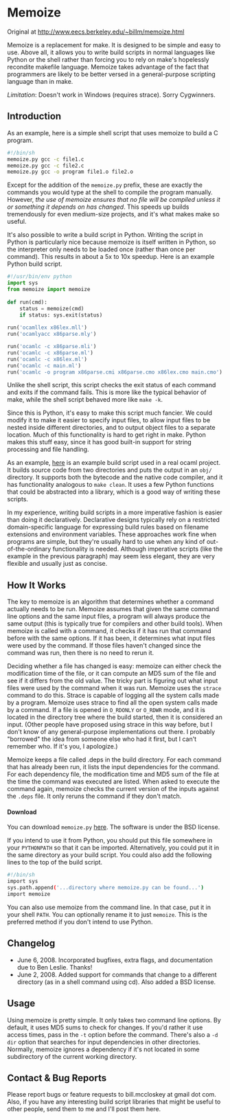 Memoize
===

Original at http://www.eecs.berkeley.edu/~billm/memoize.html  


Memoize is a replacement for make. It is designed to be simple and easy
to use.  Above all, it allows you to write build scripts in normal
languages like Python or the shell rather than forcing you to rely on
make's hopelessly recondite makefile language. Memoize takes advantage
of the fact that programmers are likely to be better versed in a
general-purpose scripting language than in make.

*Limitation*: Doesn't work in Windows (requires strace). Sorry Cygwinners.

## Introduction

As an example, here is a simple shell script that uses memoize to build
a C program.

```sh
#!/bin/sh
memoize.py gcc -c file1.c
memoize.py gcc -c file2.c
memoize.py gcc -o program file1.o file2.o
```

Except for the addition of the `memoize.py` prefix, these are exactly
the commands you would type at the shell to compile the program
manually.  However, *the use of memoize ensures that no file will be
compiled unless it or something it depends on has changed*. This speeds
up builds tremendously for even medium-size projects, and it's what
makes make so useful.

It's also possible to write a build script in Python. Writing the script
in Python is particularly nice because memoize is itself written in
Python, so the interpreter only needs to be loaded once (rather than
once per command). This results in about a 5x to 10x speedup. Here is an
example Python build script.


```python
#!/usr/bin/env python
import sys
from memoize import memoize
    
def run(cmd):
    status = memoize(cmd)
    if status: sys.exit(status)
    
run('ocamllex x86lex.mll')
run('ocamlyacc x86parse.mly')

run('ocamlc -c x86parse.mli')
run('ocamlc -c x86parse.ml')
run('ocamlc -c x86lex.ml')
run('ocamlc -c main.ml')
run('ocamlc -o program x86parse.cmi x86parse.cmo x86lex.cmo main.cmo')
```

Unlike the shell script, this script checks the exit status of each
command and exits if the command fails. This is more like the typical
behavior of make, while the shell script behaved more like `make -k`.

Since this is Python, it's easy to make this script much fancier. We
could modify it to make it easier to specify input files, to allow input
files to be nested inside different directories, and to output object
files to a separate location. Much of this functionality is hard to get
right in make. Python makes this stuff easy, since it has good built-in
support for string processing and file handling.

As an example, [here](https://github.com/kgaughan/memoize.py/blob/master/build.py) is an example build script used in a
real ocaml project. It builds source code from two directories and puts
the output in an `obj/` directory. It supports both the bytecode and the
native code compiler, and it has functionality analogous to `make clean`.
It uses a few Python functions that could be abstracted into a library,
which is a good way of writing these scripts.

In my experience, writing build scripts in a more imperative fashion is
easier than doing it declaratively. Declarative designs typically rely
on a restricted domain-specific language for expressing build rules
based on filename extensions and environment variables. These approaches
work fine when programs are simple, but they're usually hard to use when
any kind of out-of-the-ordinary functionality is needed. Although
imperative scripts (like the example in the previous paragraph) may seem
less elegant, they are very flexible and usually just as concise.

## How It Works

The key to memoize is an algorithm that determines whether a command
actually needs to be run. Memoize assumes that given the same command
line options and the same input files, a program will always produce the
same output (this is typically true for compilers and other build
tools). When memoize is called with a command, it checks if it has run
that command before with the same options. If it has been, it determines
what input files were used by the command. If those files haven't
changed since the command was run, then there is no need to rerun it.

Deciding whether a file has changed is easy: memoize can either check
the modification time of the file, or it can compute an MD5 sum of the
file and see if it differs from the old value. The tricky part is
figuring out what input files were used by the command when it was run.
Memoize uses the `strace` command to do this. Strace is capable of
logging all the system calls made by a program. Memoize uses strace to
find all the open system calls made by a command. If a file is opened in
`O_RDONLY` or `O_RDWR` mode, and it is located in the directory tree
where the build started, then it is considered an input. (Other people
have proposed using strace in this way before, but I don't know of any
general-purpose implementations out there. I probably "borrowed" the
idea from someone else who had it first, but I can't remember who. If
it's you, I apologize.)

Memoize keeps a file called .deps in the build directory. For each
command that has already been run, it lists the input dependencies for
the command. For each dependency file, the modification time and MD5 sum
of the file at the time the command was executed are listed. When asked
to execute the command again, memoize checks the current version of the
inputs against the `.deps` file. It only reruns the command if they
don't match.

#### Download

You can download `memoize.py` [here](https://github.com/kgaughan/memoize.py/blob/master/memoize.py). The software is under
the BSD license.

If you intend to use it from Python, you should put this file somewhere
in your `PYTHONPATH` so that it can be imported. Alternatively, you
could put it in the same directory as your build script. You could also
add the following lines to the top of the build script.

```sh
#!/bin/sh
import sys
sys.path.append('...directory where memoize.py can be found...')
import memoize
```

You can also use memoize from the command line. In that case, put it in
your shell `PATH`. You can optionally rename it to just `memoize`. This
is the preferred method if you don't intend to use Python.

## Changelog

* June 6, 2008. Incorporated bugfixes, extra flags, and documentation
  due to Ben Leslie. Thanks!
* June 2, 2008. Added support for commands that change to a different
  directory (as in a shell command using cd). Also added a BSD license.

## Usage

Using memoize is pretty simple. It only takes two command line options.
By default, it uses MD5 sums to check for changes. If you'd rather it
use access times, pass in the `-t` option before the command. There's
also a `-d dir` option that searches for input dependencies in other
directories. Normally, memoize ignores a dependency if it's not located
in some subdirectory of the current working directory.

## Contact & Bug Reports

Please report bugs or feature requests to bill.mccloskey at gmail dot
com. Also, if you have any interesting build script libraries that might
be useful to other people, send them to me and I'll post them here.
